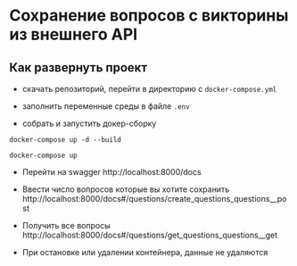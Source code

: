 # Сохранение вопросов с викторины из внешнего API

## Как развернуть проект
- скачать репозиторий, перейти в директорию с ```docker-compose.yml```

- заполнить переменные среды в файле ```.env```

- собрать и запустить докер-сборку

```docker-compose up -d --build```

```docker-compose up```

- Перейти на swagger http://localhost:8000/docs

- Ввести число вопросов которые вы хотите сохранить http://localhost:8000/docs#/questions/create_questions_questions__post

- Получить все вопросы http://localhost:8000/docs#/questions/get_questions_questions__get

- При остановке или удалении контейнера, данные не удаляются